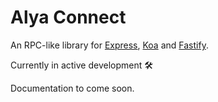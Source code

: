 # Alya Connect

An RPC-like library for [Express](https://expressjs.com), [Koa](https://koajs.com) and [Fastify](https://fastify.dev).

Currently in active development 🛠️

Documentation to come soon.
